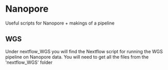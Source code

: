 # Nanopore
Useful scripts for Nanopore + makings of a pipeline

## WGS
Under nextflow_WGS you will find the Nextflow script for running the WGS pipeline on Nanopore data. You will need to get all the files from the 'nextflow_WGS' folder
